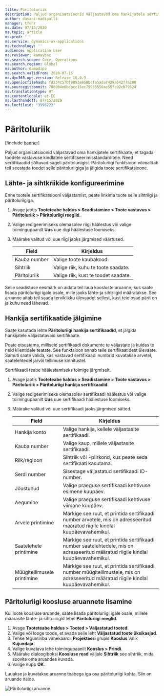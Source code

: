 ```yaml
---
title: Päritoluriik
description: Paljud organisatsioonid väljastavad oma hankijatele sertifikaate, et tagada toodete vastavuse kindlatele sertifitseerimisstandarditele. Need sertifikaadid sõltuvad sageli päritoluriigist. Selles teemas antakse teavet päritoluriigi funktsiooni kohta, mis võimaldab teil seostada toodet selle päritoluriigiga ja jälgida toote sertifikatsioone.
author: dasani-madipalli
manager: tfehr
ms.date: 07/15/2020
ms.topic: article
ms.prod: ''
ms.service: dynamics-ax-applications
ms.technology: ''
audience: Application User
ms.reviewer: kamaybac
ms.search.scope: Core, Operations
ms.search.region: Global
ms.author: damadipa
ms.search.validFrom: 2020-07-15
ms.dyn365.ops.version: Release 10.0.9
ms.openlocfilehash: fd234c57bf9893e9b8bcfa5ada7439a642f7a288
ms.sourcegitcommit: 70d0b4e6bdacc15ec75935550ae55fc02cb79624
ms.translationtype: HT
ms.contentlocale: et-EE
ms.lasthandoff: 07/15/2020
ms.locfileid: "3596222"
---
```

# <a name="country-of-origin"></a>Päritoluriik

[!include [banner](../includes/banner.md)]

Paljud organisatsioonid väljastavad oma hankijatele sertifikaate, et tagada toodete vastavuse kindlatele sertifitseerimisstandarditele. Need sertifikaadid sõltuvad sageli päritoluriigist. Päritoluriigi funktsioon võimaldab teil seostada toodet selle päritoluriigiga ja jälgida toote sertifikatsioone.

## <a name="configure-source-and-destination-countries"></a>Lähte- ja sihtkriikide konfigureerimine

Enne tootele sertifikatsiooni väljastamist, peate linkima toote selle sihtriigi ja päritoluriigiga.

1. Avage jaotis **Tooteteabe haldus \> Seadistamine \> Toote vastavus \> Päritoluriik \> Päritoluriigi reeglid**.
2. Valige redigeerimiseks olemasolev riigi häälestus või valige toimingupaanilt **Uus** uue riigi häälestuse loomiseks.
3. Määrake valitud või uue riigi jaoks järgmised väärtused.

    | Field | Kirjeldus |
    |---|---|
    | Kauba number | Valige toote kaubakood. |
    | Sihtriik | Valige riik, kuhu te toote saadate. |
    | Päritoluriik | Valige riik, kust te toodet saadate. |

Selle seadistuse eesmärk on aidata teil luua koosluste aruanne, kus saate lisada päritoluriigi igale osale, mille jaoks lähte-ja sihtriigid määratakse. See aruanne aitab teil saada terviklikku ülevaadet sellest, kust teie osad pärit on ja kuhu need lähevad.

## <a name="keep-track-of-vendor-certificates"></a>Hankija sertifikaatide jälgimine

Saate kasutada lehte **Päritoluriigi hankija sertifikaadid**, et jälgida hankijatele väljastatavaid sertifikaate.

Peate otsustama, milliseid sertifikaadi dokumente te väljastate ja kuidas te neid klientidele teatate. See funktsioon annab teile sertifikaatidest ülevaate. Samuti saate valida, kas vastavad sertifikaadi numbrid kuvatakse arvetel, saatelehtedel ja/või tellimuse kinnitustel.

Sertifikaadi teabe häälestamiseks toimige järgmiselt.

1. Avage jaotis **Tooteteabe haldus \> Seadistamine \> Toote vastavus \> Päritoluriik \> Päritoluriigi hankija sertifikaadid**.
2. Valige redigeerimiseks olemasolev sertifikaadi häälestus või valige toimingupaanilt **Uus** uue sertifikaadi häälestuse loomiseks.
3. Määrake valitud või uue sertifikaadi jaoks järgmised sätted.

    | Field | Kirjeldus |
    |---|---|
    | Hankija konto | Valige hankija, kellele väljastasite sertifikaadi. |
    | Kauba number | Valige kaup, millele väljastasite sertifikaadi. |
    | Riik/regioon | Sihtriik või -piirkond, kus peate seda sertifikaati kasutama. |
    | Serdi number | Sisestage väljastatud sertifikaadi ID-number. |
    | Jõustunud | Valige praeguse sertifikaadi kehtivuse esimene kuupäev.|
    | Aegumine | Valige praeguse sertifikaadi kehtivuse viimane kuupäev. |
    | Arvele printimine | Märkige see ruut, et printida sertifikaadi number arvetele, mis on adresseeritud määratud riigile kindlal kuupäevavahemikul. |
    | Saatelehele printimine | Märkige see ruut, et printida sertifikaadi number saatelehtedele, mis on adresseeritud määratud riigile kindlal kuupäevavahemikul. |
    | Müügitellimusele printimine | Märkige see ruut, et printida sertifikaadi number müügitellimustele, mis on adresseeritud määratud riigile kindlal kuupäevavahemikul. |

## <a name="include-the-country-of-origin-on-bom-reports"></a>Päritoluriigi koosluse aruannete lisamine

Kui loote koosluse aruande, saate lisada päritoluriigi igale osale, millele määrasite lähte- ja sihtriiriigid lehel **Päritoluriigi reeglid**.

1. Avage **Tooteteabe haldus \> Tooted \> Väljastatud tooted**.
1. Valige või looge toode, et avada selle leht **Väljastatud toote üksikasjad**.
1. Tehke tegumiriba vahekaardil **Projekteeri** grupis **Kooslus** valik **Kujundaja**.
1. Valige kuvatava lehe toimingupaanilt **Kooslus \> Prindi**.
1. Määrake dialoogiboksi **Koosluse read** väljale **Sihtriik** see sihtriik, mida soovite oma aruandes kuvada.
1. Valige nupp **OK**.

Luuakse ja kuvatakse aruanne teabega iga osa päritoluriigi kohta. Siin on aruande näide.

![Päritoluriigi aruanne](media/country-of-origin-report.png "Päritoluriigi aruanne")
